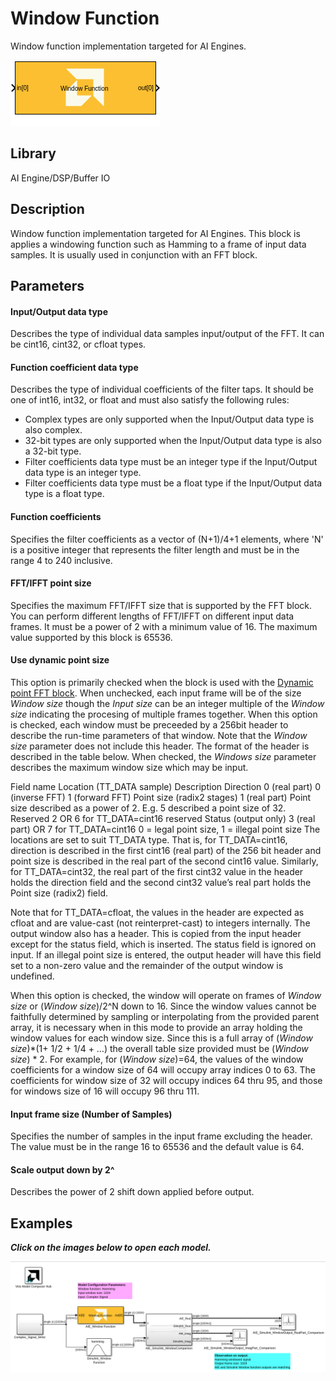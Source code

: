# Window Function
Window function implementation targeted for AI Engines.

![](./Images/block.png)

## Library

AI Engine/DSP/Buffer IO

## Description

Window function implementation targeted for AI Engines. This block is
applies a windowing function such as Hamming to a
frame of input data samples. It is usually used in conjunction with an FFT block.

## Parameters

#### Input/Output data type

Describes the type of individual data samples input/output of the
  FFT. It can be cint16, cint32, or cfloat types.

#### Function coefficient data type

Describes the type of individual coefficients of the filter taps. It
  should be one of int16, int32, or float and must also satisfy the
  following rules:
  - Complex types are only supported when the Input/Output data type is
    also complex.
  - 32-bit types are only supported when the Input/Output data type is
    also a 32-bit type.
  - Filter coefficients data type must be an integer type if the
    Input/Output data type is an integer type.
  - Filter coefficients data type must be a float type if the
    Input/Output data type is a float type.

#### Function coefficients
Specifies the filter coefficients as a vector of (N+1)/4+1 elements,
  where 'N' is a positive integer that represents the filter length and
  must be in the range 4 to 240 inclusive.

#### FFT/IFFT point size
Specifies the maximum FFT/IFFT size that is supported by the FFT block.
  You can perform different lengths of FFT/IFFT on different input data
  frames. It must be a power of 2 with a minimum value of 16. The
  maximum value supported by this block is 65536.

#### Use dynamic point size
This option is primarily checked when the block is used with the [Dynamic point FFT block](../FFT_Dynamic_Point/README.md). When unchecked, each input frame will be of the size _Window size_ though the _Input size_ can be an integer multiple of the _Window size_ indicating the procesing of multiple frames together. When this option is checked, each window must be preceeded by a 256bit header to describe the run-time parameters of that window. Note that the _Window size_ parameter does not include this header. The format of the header is described in the table below. When checked, the _Windows size_ parameter describes the maximum window size which may be input.

Field name	Location (TT_DATA sample)	Description
Direction	0 (real part)	0 (inverse FFT) 1 (forward FFT)
Point size (radix2 stages)	1 (real part)	Point size described as a power of 2. E.g. 5 described a point size of 32.
Reserved	2 OR 6 for TT_DATA=cint16	reserved
Status (output only)	3 (real part) OR 7 for TT_DATA=cint16	0 = legal point size, 1 = illegal point size
The locations are set to suit TT_DATA type. That is, for TT_DATA=cint16, direction is described in the first cint16 (real part) of the 256 bit header and point size is described in the real part of the second cint16 value. Similarly, for TT_DATA=cint32, the real part of the first cint32 value in the header holds the direction field and the second cint32 value’s real part holds the Point size (radix2) field.

Note that for TT_DATA=cfloat, the values in the header are expected as cfloat and are value-cast (not reinterpret-cast) to integers internally. The output window also has a header. This is copied from the input header except for the status field, which is inserted. The status field is ignored on input. If an illegal point size is entered, the output header will have this field set to a non-zero value and the remainder of the output window is undefined.

When this option is checked, the window will operate on frames of _Window size_ or (_Window size_)/2^N down to 16. Since the window values cannot be faithfully determined by sampling or interpolating from the provided parent array, it is necessary when in this mode to provide an array holding the window values for each window size. Since this is a full array of (_Window size_)*(1+ 1/2 + 1/4 + …) the overall table size provided must be (_Window size_) * 2. For example, for (_Window size_)=64, the values of the window coefficients for a window size of 64 will occupy array indices 0 to 63. The coefficients for window size of 32 will occupy indices 64 thru 95, and those for windows size of 16 will occupy 96 thru 111.

#### Input frame size (Number of Samples)

Specifies the number of samples in the input frame excluding the
  header. The value must be in the range 16 to 65536 and the default
  value is 64.

#### Scale output down by 2^

Describes the power of 2 shift down applied before output.

## Examples 

***Click on the images below to open each model.***

[![](./Images/WindowFunctionModel1.png)](https://github.com/Xilinx/Vitis_Model_Composer/tree/2024.1/Examples/Block_Help/AIE/WindowFunction_Ex1)
  
 

